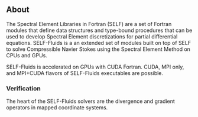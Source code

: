 ## About
 The Spectral Element Libraries in Fortran (SELF) are a set of Fortran modules that define data structures and type-bound procedures that can be used to develop Spectral Element discretizations for partial differential equations. SELF-Fluids is a an extended set of modules built on top of SELF to solve Compressible Navier Stokes using the Spectral Element Method on CPUs and GPUs.
 
SELF-Fluids is accelerated on GPUs with CUDA Fortran. CUDA, MPI only, and MPI+CUDA flavors of SELF-Fluids executables are possible.
 
 
 ### Verification
 
 The heart of the SELF-Fluids solvers are the divergence and gradient operators in mapped coordinate systems.
 
